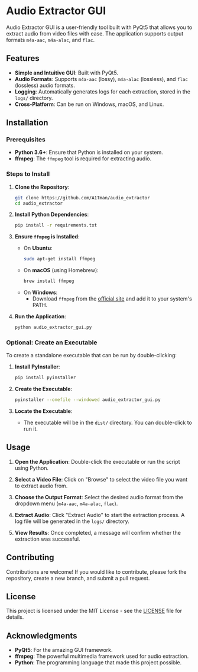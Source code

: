 # Audio Extractor GUI

Audio Extractor GUI is a user-friendly tool built with PyQt5 that allows you to extract audio from video files with ease. The application supports output formats `m4a-aac`, `m4a-alac`, and `flac`.

## Features

- **Simple and Intuitive GUI**: Built with PyQt5.
- **Audio Formats**: Supports `m4a-aac` (lossy), `m4a-alac` (lossless), and `flac` (lossless) audio formats.
- **Logging**: Automatically generates logs for each extraction, stored in the `logs/` directory.
- **Cross-Platform**: Can be run on Windows, macOS, and Linux.

## Installation

### Prerequisites

- **Python 3.6+**: Ensure that Python is installed on your system.
- **ffmpeg**: The `ffmpeg` tool is required for extracting audio.

### Steps to Install

1. **Clone the Repository**:
    ```bash
    git clone https://github.com/A1Tman/audio_extractor
    cd audio_extractor
    ```

2. **Install Python Dependencies**:
    ```bash
    pip install -r requirements.txt
    ```

3. **Ensure `ffmpeg` is Installed**:
    - On **Ubuntu**:
        ```bash
        sudo apt-get install ffmpeg
        ```
    - On **macOS** (using Homebrew):
        ```bash
        brew install ffmpeg
        ```
    - On **Windows**:
        - Download `ffmpeg` from the [official site](https://ffmpeg.org/download.html) and add it to your system's PATH.

4. **Run the Application**:
    ```bash
    python audio_extractor_gui.py
    ```

### Optional: Create an Executable

To create a standalone executable that can be run by double-clicking:

1. **Install PyInstaller**:
    ```bash
    pip install pyinstaller
    ```

2. **Create the Executable**:
    ```bash
    pyinstaller --onefile --windowed audio_extractor_gui.py
    ```

3. **Locate the Executable**:
    - The executable will be in the `dist/` directory. You can double-click to run it.

## Usage

1. **Open the Application**: Double-click the executable or run the script using Python.

2. **Select a Video File**: Click on "Browse" to select the video file you want to extract audio from.

3. **Choose the Output Format**: Select the desired audio format from the dropdown menu (`m4a-aac`, `m4a-alac`, `flac`).

4. **Extract Audio**: Click "Extract Audio" to start the extraction process. A log file will be generated in the `logs/` directory.

5. **View Results**: Once completed, a message will confirm whether the extraction was successful.

## Contributing

Contributions are welcome! If you would like to contribute, please fork the repository, create a new branch, and submit a pull request.

## License

This project is licensed under the MIT License - see the [LICENSE](LICENSE) file for details.

## Acknowledgments

- **PyQt5**: For the amazing GUI framework.
- **ffmpeg**: The powerful multimedia framework used for audio extraction.
- **Python**: The programming language that made this project possible.
